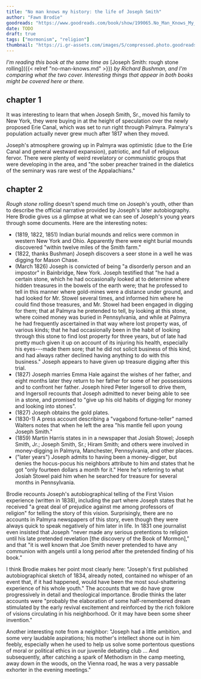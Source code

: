 ```yaml
---
title: "No man knows my history: the life of Joseph Smith"
author: "Fawn Brodie"
goodreads: "https://www.goodreads.com/book/show/199065.No_Man_Knows_My_History"
date: TODO
draft: true
tags: ["mormonism", "religion"]
thumbnail: "https://i.gr-assets.com/images/S/compressed.photo.goodreads.com/books/1462266491l/199065._SY475_.jpg"
---
```


*I'm reading this book at the same time as* [Joseph Smith: rough stone rolling]({{< relref "no-man-knows.md" >}}) *by Richard Bushman, and I'm comparing what the two cover. Interesting things that appear in both books might be covered here or there.*

## chapter 1

It was interesting to learn that when Joseph Smith, Sr., moved his family to New York, they were buying in at the height of speculation over the newly proposed Erie Canal, which was set to run right through Palmyra. Palmyra's population actually never grew much after 1817 when they moved.

Joseph's atmosphere growing up in Palmyra was optimistic (due to the Erie Canal and general westward expansion), patriotic, and full of religious fervor. There were plenty of weird revelatory or communistic groups that were developing in the area, and "the sober preacher trained in the dialetics of the seminary was rare west of the Appalachians."

## chapter 2

*Rough stone rolling* doesn't spend much time on Joseph's youth, other than to describe the official narrative provided by Joseph's later autobiography. Here Brodie gives us a glimpse at what we can see of Joseph's young years through some documents. Here are the interesting notes:

- (1819, 1822, 1851) Indian burial mounds and relics were common in western New York and Ohio. Apparently there were eight burial mounds discovered "within twelve miles of the Smith farm."
- (1822, thanks Bushman) Joseph discovers a seer stone in a well he was digging for Mason Chase.
- (March 1826) Joseph is convicted of being "a disorderly person and an impostor" in Bainbridge, New York. Joseph testified that "he had a certain stone, which he had occasionally looked at to determine where hidden treasures in the bowels of the earth were; that he professed to tell in this manner where gold-mines were a distance under ground, and had looked for Mr. Stowel several times, and informed him where he could find those treasures, and Mr. Stowel had been engaged in digging for them; that at Palmyra he pretended to tell, by looking at this stone, where coined money was buried in Pennsylvania, and while at Palmyra he had frequently ascertained in that way where lost property was, of various kinds; that he had occasionally been in the habit of looking through this stone to find lost property for three years, but of late had pretty much given it up on account of its injuring his health, especially his eyes---made them sore; that he did not solicit business of this kind, and had always rather declined having anything to do with this business." Joseph appears to have given up treasure digging after this trial.
- (1827) Joseph marries Emma Hale against the wishes of her father, and eight months later they return to her father for some of her possessions and to confront her father. Joseph hired Peter Ingersoll to drive them, and Ingersoll recounts that Joseph admitted to never being able to see in a stone, and promised to "give up his old habits of digging for money and looking into stones".
- (1827) Joseph obtains the gold plates.
- (1830-1) A press account describing a "vagabond fortune-teller" named Walters notes that when he left the area "his mantle fell upon young Joseph Smith."
- (1859) Martin Harris states in in a newspaper that Josiah Stowel; Joseph Smith, Jr.; Joseph Smith, Sr.; Hiram Smith; and others were involved in money-digging in Palmyra, Manchester, Pennsylvania, and other places.
- ("later years") Joseph admits to having been a money-digger, but denies the hocus-pocus his neighbors attribute to him and states that he got "only fourteen dollars a month for it." Here he's referring to what Josiah Stowel paid him when he searched for treasure for several months in Pennsylvania.

Brodie recounts Joseph's autobiographical telling of the First Vision experience (written in 1838), including the part where Joseph states that he received "a great deal of prejudice against me among professors of religion" for telling the story of this vision. Surprisingly, there are no accounts in Palmyra newspapers of this story, even though they were always quick to speak negatively of him later in life. In 1831 one journalist even insisted that Joseph "never made any serious pretentions to religion until his late pretended revelation [the discovery of the Book of Mormon]," and that "it is well known that Joe Smith never pretended to have any communion with angels until a long period after the pretended finding of his book."

I think Brodie makes her point most clearly here: "Joseph's first published autobiographical sketch of 1834, already noted, contained no whisper of an event that, if it had happened, would have been the most soul-shattering experience of his whole youth." The accounts that we do have grow progressively in detail and theological importance. Brodie thinks the later accounts were "probably the elaboration of some half-remembered dream stimulated by the early revival excitement and reinforced by the rich folklore of visions circulating in his neighborhood. Or it may have been some sheer invention."

Another interesting note from a neighbor: "Joseph had a little ambition, and some very laudable aspirations; his mother's intellect shone out in him feebly, especially when he used to help us solve some portentous questions of moral or political ethics in our juvenile debating club ... And subsequently, after catching a spark of Methodism in the camp meeting, away down in the woods, on the Vienna road, he was a very passable exhorter in the evening meetings."
